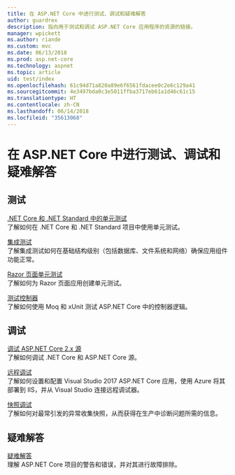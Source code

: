 ```yaml
---
title: 在 ASP.NET Core 中进行测试、调试和疑难解答
author: guardrex
description: 指向用于测试和调试 ASP.NET Core 应用程序的资源的链接。
manager: wpickett
ms.author: riande
ms.custom: mvc
ms.date: 06/13/2018
ms.prod: asp.net-core
ms.technology: aspnet
ms.topic: article
uid: test/index
ms.openlocfilehash: 61c94d71a820a89e6f6561fdacee0c2e6c129a41
ms.sourcegitcommit: 4e3497bda0c3e5011ffba3717eb61a1d46c61c15
ms.translationtype: HT
ms.contentlocale: zh-CN
ms.lasthandoff: 06/14/2018
ms.locfileid: "35613068"
---
```

# <a name="test-debug-and-troubleshoot-in-aspnet-core"></a>在 ASP.NET Core 中进行测试、调试和疑难解答

## <a name="test"></a>测试

[.NET Core 和 .NET Standard 中的单元测试](/dotnet/articles/core/testing/)  
了解如何在 .NET Core 和 .NET Standard 项目中使用单元测试。

[集成测试](xref:test/integration-tests)  
了解集成测试如何在基础结构级别（包括数据库、文件系统和网络）确保应用组件功能正常。

[Razor 页面单元测试](xref:test/razor-pages-tests)  
了解如何为 Razor 页面应用创建单元测试。

[测试控制器](xref:mvc/controllers/testing)  
了解如何使用 Moq 和 xUnit 测试 ASP.NET Core 中的控制器逻辑。

## <a name="debug"></a>调试

[调试 ASP.NET Core 2.x 源](https://github.com/aspnet/Docs/issues/4155)  
了解如何调试 .NET Core 和 ASP.NET Core 源。

[远程调试](/visualstudio/debugger/remote-debugging-azure)  
了解如何设置和配置 Visual Studio 2017 ASP.NET Core 应用，使用 Azure 将其部署到 IIS，并从 Visual Studio 连接远程调试器。

[快照调试](/azure/application-insights/app-insights-snapshot-debugger)  
了解如何对最常引发的异常收集快照，从而获得在生产中诊断问题所需的信息。

## <a name="troubleshoot"></a>疑难解答

[疑难解答](xref:test/troubleshoot)  
理解 ASP.NET Core 项目的警告和错误，并对其进行故障排除。
